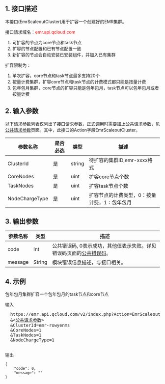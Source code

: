 ## 1. 接口描述
 
本接口(EmrScaleoutCluster)用于扩容一个创建好的EMR集群。

接口请求域名：<font style="color:red">emr.api.qcloud.com</font>

1) 可扩容的节点为core节点和task节点
2) 扩容的节点配置和已有节点配置一致
3) 新扩容的节点会自动安装已安装组件，并加入已有集群

扩容限制为：
1) 单次扩容，core节点和task节点最多支持20个
2) 按量计费集群，扩容core节点和task节点的计费模式都只能是按量计费
3) 包年包月集群，core节点的扩容只能是包年包月，task节点可以包年包月或者按量计费

## 2. 输入参数
 以下请求参数列表仅列出了接口请求参数，正式调用时需要加上公共请求参数，见<a href="/doc/api/372/4153" title="公共请求参数">公共请求参数</a>页面。其中，此接口的Action字段EmrScaleoutCluster。
 
 | 参数名称 | 是否必选  | 类型 | 描述 |
|---------|---------|---------|---------|
| ClusterId | 是 | string | 待扩容的集群ID,emr-xxxx格式 |
| CoreNodes | 是 | uint | 扩容core节点个数 |
| TaskNodes | 是 | uint | 扩容task节点个数 |
| NodeChargeType | 是 | uint | 扩容节点的计费类型，0：按量计费，1：包年包月 |

## 3. 输出参数

| 参数名称 | 类型 | 描述 |
|---------|---------|---------|
| code | Int | 公共错误码, 0表示成功，其他值表示失败。详见错误码页面的<a href="http://tcecqpoc.fsphere.cn/doc/api/372/%E9%94%99%E8%AF%AF%E7%A0%81#1.E3.80.81.E5.85.AC.E5.85.B1.E9.94.99.E8.AF.AF.E7.A0.81" title="公共错误码">公共错误码</a>。|
| message | String | 模块错误信息描述，与接口相关。|

## 4. 示例
 包年包月集群扩容一个包年包月的task节点和core节点
 
输入
<pre>
  https://emr.api.qcloud.com/v2/index.php?Action=EmrScaleoutCluster
  &<<a href="http://tcecqpoc.fsphere.cn/doc/api/229/6976">公共请求参数</a>>
  &ClusterId=emr-rowyenms
  &CoreNodes=1
  &TaskNodes=1
  &NodeChargeType=1

</pre>

输出
```
{
    "code": 0,
    "message": ""
}
```
